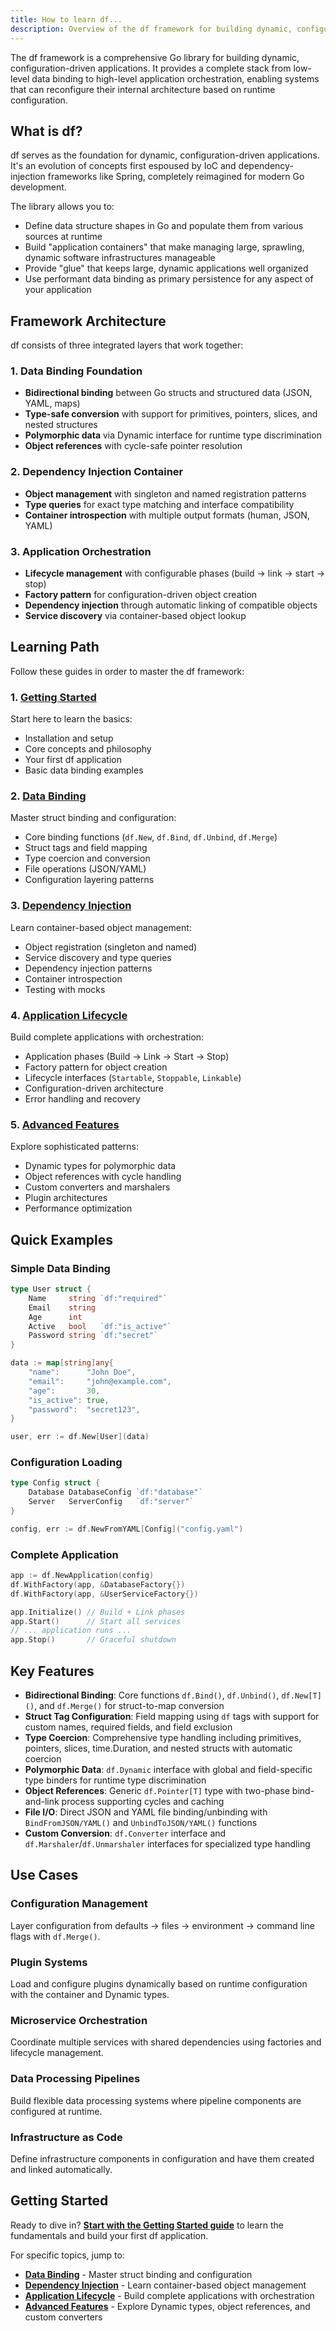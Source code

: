 ```yaml
---
title: How to learn df...
description: Overview of the df framework for building dynamic, configuration-driven applications in Go.
---
```


The df framework is a comprehensive Go library for building dynamic, configuration-driven applications. It provides a complete stack from low-level data binding to high-level application orchestration, enabling systems that can reconfigure their internal architecture based on runtime configuration.

## What is df?

df serves as the foundation for dynamic, configuration-driven applications. It's an evolution of concepts first espoused by IoC and dependency-injection frameworks like Spring, completely reimagined for modern Go development.

The library allows you to:
- Define data structure shapes in Go and populate them from various sources at runtime
- Build "application containers" that make managing large, sprawling, dynamic software infrastructures manageable  
- Provide "glue" that keeps large, dynamic applications well organized
- Use performant data binding as primary persistence for any aspect of your application

## Framework Architecture

df consists of three integrated layers that work together:

### 1. Data Binding Foundation
- **Bidirectional binding** between Go structs and structured data (JSON, YAML, maps)
- **Type-safe conversion** with support for primitives, pointers, slices, and nested structures  
- **Polymorphic data** via Dynamic interface for runtime type discrimination
- **Object references** with cycle-safe pointer resolution

### 2. Dependency Injection Container
- **Object management** with singleton and named registration patterns
- **Type queries** for exact type matching and interface compatibility
- **Container introspection** with multiple output formats (human, JSON, YAML)

### 3. Application Orchestration
- **Lifecycle management** with configurable phases (build → link → start → stop)
- **Factory pattern** for configuration-driven object creation
- **Dependency injection** through automatic linking of compatible objects
- **Service discovery** via container-based object lookup

## Learning Path

Follow these guides in order to master the df framework:

### 1. [Getting Started](/guides/getting-started/)
Start here to learn the basics:
- Installation and setup
- Core concepts and philosophy  
- Your first df application
- Basic data binding examples

### 2. [Data Binding](/guides/data-binding/)
Master struct binding and configuration:
- Core binding functions (`df.New`, `df.Bind`, `df.Unbind`, `df.Merge`)
- Struct tags and field mapping
- Type coercion and conversion
- File operations (JSON/YAML)
- Configuration layering patterns

### 3. [Dependency Injection](/guides/dependency-injection/)
Learn container-based object management:
- Object registration (singleton and named)
- Service discovery and type queries
- Dependency injection patterns
- Container introspection
- Testing with mocks

### 4. [Application Lifecycle](/guides/application-lifecycle/)
Build complete applications with orchestration:
- Application phases (Build → Link → Start → Stop)
- Factory pattern for object creation
- Lifecycle interfaces (`Startable`, `Stoppable`, `Linkable`)
- Configuration-driven architecture
- Error handling and recovery

### 5. [Advanced Features](/guides/advanced-features/)
Explore sophisticated patterns:
- Dynamic types for polymorphic data
- Object references with cycle handling
- Custom converters and marshalers
- Plugin architectures
- Performance optimization

## Quick Examples

### Simple Data Binding
```go
type User struct {
    Name     string `df:"required"`
    Email    string
    Age      int    
    Active   bool   `df:"is_active"`
    Password string `df:"secret"`
}

data := map[string]any{
    "name":      "John Doe",
    "email":     "john@example.com", 
    "age":       30,
    "is_active": true,
    "password":  "secret123",
}

user, err := df.New[User](data)
```

### Configuration Loading
```go
type Config struct {
    Database DatabaseConfig `df:"database"`
    Server   ServerConfig   `df:"server"`
}

config, err := df.NewFromYAML[Config]("config.yaml")
```

### Complete Application
```go
app := df.NewApplication(config)
df.WithFactory(app, &DatabaseFactory{})
df.WithFactory(app, &UserServiceFactory{})

app.Initialize() // Build + Link phases
app.Start()      // Start all services
// ... application runs ...
app.Stop()       // Graceful shutdown
```

## Key Features

- **Bidirectional Binding**: Core functions `df.Bind()`, `df.Unbind()`, `df.New[T]()`, and `df.Merge()` for struct-to-map conversion
- **Struct Tag Configuration**: Field mapping using `df` tags with support for custom names, required fields, and field exclusion
- **Type Coercion**: Comprehensive type handling including primitives, pointers, slices, time.Duration, and nested structs with automatic coercion
- **Polymorphic Data**: `df.Dynamic` interface with global and field-specific type binders for runtime type discrimination
- **Object References**: Generic `df.Pointer[T]` type with two-phase bind-and-link process supporting cycles and caching
- **File I/O**: Direct JSON and YAML file binding/unbinding with `BindFromJSON/YAML()` and `UnbindToJSON/YAML()` functions
- **Custom Conversion**: `df.Converter` interface and `df.Marshaler`/`df.Unmarshaler` interfaces for specialized type handling

## Use Cases

### Configuration Management
Layer configuration from defaults → files → environment → command line flags with `df.Merge()`.

### Plugin Systems
Load and configure plugins dynamically based on runtime configuration with the container and Dynamic types.

### Microservice Orchestration
Coordinate multiple services with shared dependencies using factories and lifecycle management.

### Data Processing Pipelines
Build flexible data processing systems where pipeline components are configured at runtime.

### Infrastructure as Code
Define infrastructure components in configuration and have them created and linked automatically.

## Getting Started

Ready to dive in? **[Start with the Getting Started guide](/guides/getting-started/)** to learn the fundamentals and build your first df application.

For specific topics, jump to:
- **[Data Binding](/guides/data-binding/)** - Master struct binding and configuration
- **[Dependency Injection](/guides/dependency-injection/)** - Learn container-based object management
- **[Application Lifecycle](/guides/application-lifecycle/)** - Build complete applications with orchestration
- **[Advanced Features](/guides/advanced-features/)** - Explore Dynamic types, object references, and custom converters
